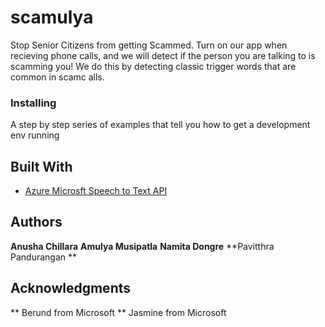 # scamulya 

Stop Senior Citizens from getting Scammed. Turn on our app when recieving phone calls, and we will detect if the 
person you are talking to is scamming you! We do this by detecting classic trigger words that are common in scamc alls. 


### Installing

A step by step series of examples that tell you how to get a development env running


## Built With

* [Azure Microsft Speech to Text API](https://azure.microsoft.com/en-us/services/cognitive-services/speech-to-text/)


## Authors ## 

**Anusha Chillara**
**Amulya Musipatla**
**Namita Dongre**
**Pavitthra Pandurangan **


## Acknowledgments

** Berund from Microsoft 
** Jasmine from Microsoft 
